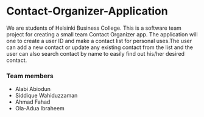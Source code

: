 # Contact-Organizer-Application

We are students of Helsinki Business College. This is a software team project for creating a small team Contact Organizer app. The application will one to create a user ID and make a contact list for personal uses. ​The user can add a new contact or update any existing contact from the list and the user can also search contact by name to easily find out his/her desired contact.

### Team members 
- Alabi Abiodun
- Siddique Wahiduzzaman
- Ahmad Fahad
- Ola-Adua Ibraheem
